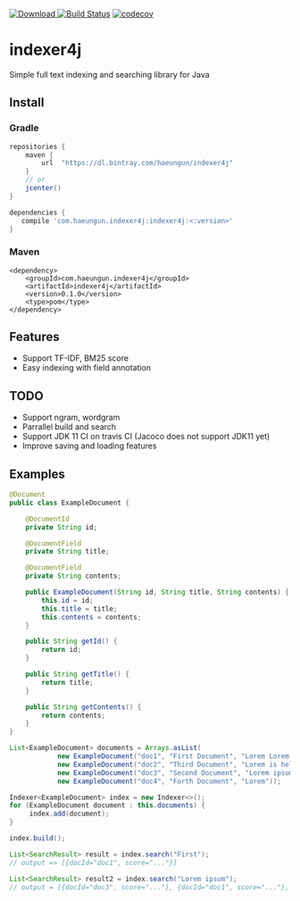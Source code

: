 [ ![Download](https://api.bintray.com/packages/haeungun/indexer4j/indexer4j/images/download.svg?version=0.1.0) ](https://bintray.com/haeungun/indexer4j/indexer4j/0.1.0/link)
[![Build Status](https://travis-ci.com/haeungun/indexer4j.svg?branch=master)](https://travis-ci.com/haeungun/indexer4j)
[![codecov](https://codecov.io/gh/haeungun/indexer4j/branch/master/graph/badge.svg)](https://codecov.io/gh/haeungun/indexer4j)

# indexer4j
 Simple full text indexing and searching library for Java

## Install
### Gradle
``` gradle
repositories {
    maven {
        url  "https://dl.bintray.com/haeungun/indexer4j"
    }
    // or
    jcenter()
}

dependencies {
   compile 'com.haeungun.indexer4j:indexer4j:<:version>'
}
```

### Maven
```maven
<dependency>
	<groupId>com.haeungun.indexer4j</groupId>
	<artifactId>indexer4j</artifactId>
	<version>0.1.0</version>
	<type>pom</type>
</dependency>
```

## Features
- Support TF-IDF, BM25 score
- Easy indexing with field annotation

## TODO
- Support ngram, wordgram
- Parrallel build and search
- Support JDK 11 CI on travis CI (Jacoco does not support JDK11 yet)
- Improve saving and loading features

## Examples
```java
@Document
public class ExampleDocument {

    @DocumentId
    private String id;

    @DocumentField
    private String title;

    @DocumentField
    private String contents;

    public ExampleDocument(String id, String title, String contents) {
        this.id = id;
        this.title = title;
        this.contents = contents;
    }

    public String getId() {
        return id;
    }

    public String getTitle() {
        return title;
    }

    public String getContents() {
        return contents;
    }
}

List<ExampleDocument> documents = Arrays.asList(
            new ExampleDocument("doc1", "First Document", "Lorem Lorem Lorem Lorem Lorem"),
            new ExampleDocument("doc2", "Third Document", "Lorem is hello java python"),
            new ExampleDocument("doc3", "Second Document", "Lorem ipsum dolor"),
            new ExampleDocument("doc4", "Forth Document", "Lorem"));

Indexer<ExampleDocument> index = new Indexer<>();
for (ExampleDocument document : this.documents) {
     index.add(document);
}

index.build();

List<SearchResult> result = index.search("First");
// output => [{docId="doc1", score="..."}]

List<SearchResult> result2 = index.search("Lorem ipsum");
// output = [{docId="doc3", score="..."}, {docId="doc1", score="..."}, ...] 
```
